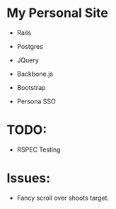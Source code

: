 # My Personal Site

- Rails

- Postgres

- JQuery

- Backbone.js

- Bootstrap

- Persona SSO

# TODO:

- RSPEC Testing

# Issues:

- Fancy scroll over shoots target.

